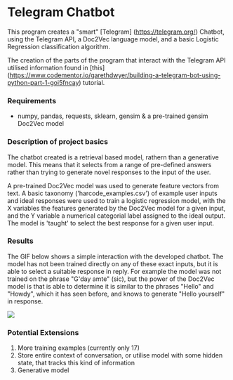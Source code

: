 # Telegram Chatbot

This program creates a "smart" [Telegram] (https://telegram.org/) Chatbot, using the Telegram API, a Doc2Vec language model, and a basic Logistic Regression classification algorithm.

The creation of the parts of the program that interact with the Telegram API utilised information found in [this] (https://www.codementor.io/garethdwyer/building-a-telegram-bot-using-python-part-1-goi5fncay) tutorial.

### Requirements
* numpy, pandas, requests, sklearn, gensim & a pre-trained gensim Doc2Vec model

### Description of project basics
The chatbot created is a retrieval based model, rathern than a generative model. This means that it selects from a range of pre-defined answers rather than trying to generate novel responses to the input of the user.

A pre-trained Doc2Vec model was used to generate feature vectors from text. A basic taxonomy ('harcode_examples.csv') of example user inputs and ideal responses were used to train a logistic regression model, with the X variables the features generated by the Doc2Vec model for a given input, and the Y variable a numerical categorial label assigned to the ideal output. The model is 'taught' to select the best response for a given user input.

### Results

The GIF below shows a simple interaction with the developed chatbot. The model has not been trained directly on any of these exact inputs, but it is able to select a suitable response in reply. For example the model was not trained on the phrase "G'day amte" (sic), but the power of the Doc2Vec model is that is able to determine it is similar to the phrases "Hello" and "Howdy", which it has seen before, and knows to generate "Hello yourself" in response.

![](http://g.recordit.co/fNasb139vs.gif)

### Potential Extensions
1. More training examples (currently only 17)
2. Store entire context of conversation, or utilise model with some hidden state, that tracks this kind of information
3. Generative model 
